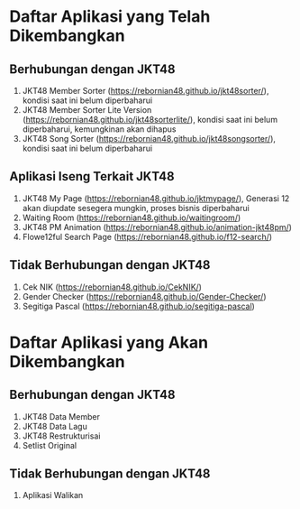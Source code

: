 # Daftar Aplikasi yang Telah Dikembangkan
## Berhubungan dengan JKT48
1. JKT48 Member Sorter (https://rebornian48.github.io/jkt48sorter/), kondisi saat ini belum diperbaharui
2. JKT48 Member Sorter Lite Version (https://rebornian48.github.io/jkt48sorterlite/), kondisi saat ini belum diperbaharui, kemungkinan akan dihapus
3. JKT48 Song Sorter (https://rebornian48.github.io/jkt48songsorter/), kondisi saat ini belum diperbaharui
## Aplikasi Iseng Terkait JKT48
1. JKT48 My Page (https://rebornian48.github.io/jktmypage/), Generasi 12 akan diupdate sesegera mungkin, proses bisnis diperbaharui
2. Waiting Room (https://rebornian48.github.io/waitingroom/)
3. JKT48 PM Animation (https://rebornian48.github.io/animation-jkt48pm/)
4. Flowe12ful Search Page (https://rebornian48.github.io/f12-search/)
## Tidak Berhubungan dengan JKT48
1. Cek NIK (https://rebornian48.github.io/CekNIK/)
2. Gender Checker (https://rebornian48.github.io/Gender-Checker/)
3. Segitiga Pascal (https://rebornian48.github.io/segitiga-pascal)
# Daftar Aplikasi yang Akan Dikembangkan
## Berhubungan dengan JKT48
1. JKT48 Data Member
2. JKT48 Data Lagu
3. JKT48 Restrukturisai
4. Setlist Original
## Tidak Berhubungan dengan JKT48
1. Aplikasi Walikan
